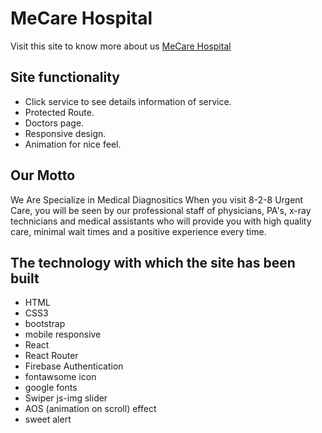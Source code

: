 # MeCare Hospital

Visit this site to know more about us [MeCare Hospital](https://health-care-hospital-dd05d.web.app/)

## Site functionality
- Click service to see details information of service.
- Protected Route.
- Doctors page.
- Responsive design.
- Animation for nice feel.

## Our Motto
We Are Specialize in Medical Diagnositics
When you visit 8-2-8 Urgent Care, you will be seen by our professional staff of physicians, PA's, x-ray technicians and medical assistants who will provide you with high quality care, minimal wait times and a positive experience every time.


## The technology with which the site has been built
- HTML
- CSS3
- bootstrap
- mobile responsive
- React
- React Router
- Firebase Authentication
- fontawsome icon
- google fonts
- Swiper js-img slider
- AOS (animation on scroll) effect
- sweet alert
